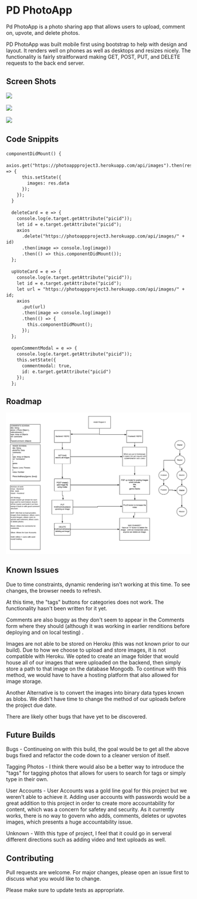 # PD PhotoApp

Pd PhotoApp is a photo sharing app that allows users to upload, comment on, upvote, and delete photos.

PD PhotoApp was built mobile first using bootstrap to help with design and layout.  It renders well on phones as well as desktops and resizes nicely.  The functionality is fairly straitforward making GET, POST, PUT, and DELETE requests to the back end server.

## Screen Shots
![](images/screenshot1)

![](images/screenshot2)

![](images/screenshot3)

## Code Snippits

```
componentDidMount() {
    axios.get("https://photoappproject3.herokuapp.com/api/images").then(res => {
      this.setState({
        images: res.data
      });
    });
  }

  deleteCard = e => {
    console.log(e.target.getAttribute("picid"));
    let id = e.target.getAttribute("picid");
    axios
      .delete("https://photoappproject3.herokuapp.com/api/images/" + id)
      .then(image => console.log(image))
      .then(() => this.componentDidMount());
  };

  upVoteCard = e => {
    console.log(e.target.getAttribute("picid"));
    let id = e.target.getAttribute("picid");
    let url = "https://photoappproject3.herokuapp.com/api/images/" + id;
    axios
      .put(url)
      .then(image => console.log(image))
      .then(() => {
        this.componentDidMount();
      });
  };

  openCommentModal = e => {
    console.log(e.target.getAttribute("picid"));
    this.setState({
      commentmodal: true,
      id: e.target.getAttribute("picid")
    });
  };
```
## Roadmap
![](images/Project%203%20-%20DDPhotoShare%20(1).png)

## Known Issues
Due to time constraints, dynamic rendering isn't working at this time.  To see changes, the browser needs to refresh.

At this time, the "tags" buttons for categories does not work.  The functionality hasn't been written for it yet.

Comments are also buggy as they don't seem to appear in the Comments form where they should (although it was working in earlier renditions before deploying and on local testing) . 

Images are not able to be stored on Heroku (this was not known prior to our build).  Due to how we choose to upload and store images, it is not compatible with Heroku.  We opted to create an image folder that would house all of our images that were uploaded on the backend, then simply store a path to that image on the database Mongodb.  To continue with this method, we would have to have a hosting platform that also allowed for image storage.

Another Alternative is to convert the images into binary data types known as blobs.  We didn't have time to change the method of our uploads before the project due date.

There are likely other bugs that have yet to be discovered.

## Future Builds
Bugs - Continueing on with this build, the goal would be to get all the above bugs fixed and refactor the code down to a cleaner version of itself.  

Tagging Photos - I think there would also be a better way to introduce the "tags" for tagging photos that allows for users to search for tags or simply type in their own.  

User Accounts - User Accounts was a gold line goal for this project but we weren't able to achieve it.  Adding user accounts with passwords would be a great addition to this project in order to create more accountability for content, which was a concern for safetey and security.  As it currently works, there is no way to govern who adds, comments, deletes or upvotes images, which presents a huge accountability issue.

Unknown - With this type of project, I feel that it could go in serveral different directions such as adding video and text uploads as well.

## Contributing
Pull requests are welcome. For major changes, please open an issue first to discuss what you would like to change.

Please make sure to update tests as appropriate.
